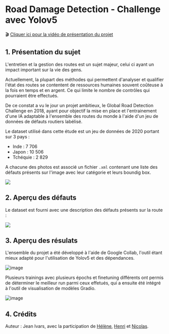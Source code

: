 # Road Damage Detection - Challenge avec Yolov5

🎬 <a href=''>Cliquer ici pour la vidéo de présentation du projet</a>

## 1. Présentation du sujet

L'entretien et la gestion des routes est un sujet majeur, celui ci ayant un impact important sur la vie des gens.

Actuellement, la plupart des méthodes qui permettent d'analyser et qualifier l'état des routes se contentent de ressources humaines souvent coûteuse à la fois en temps et en argent. Ce qui limite le nombre de contrôles qui pourraient être effectués.

De ce constat a vu le jour un projet ambitieux, le Global Road Detection Challenge en 2018, ayant pour objectif la mise en place et l'entrainement d'une IA adaptable à l'ensemble des routes du monde à l'aide d'un jeu de données de défauts routiers labélisé.

Le dataset utilisé dans cette étude est un jeu de données de 2020 portant sur 3 pays :

<ul>
  <li>Inde : 7 706</li>
  <li>Japon : 10 506</li>
  <li>Tchéquie : 2 829</li>
</ul>

A chacune des photos est associé un fichier <code>.xml</code> contenant une liste des défauts présents sur l'image avec leur catégorie et leurs boundig box.

<img src="https://iili.io/DubqG4.md.png">

## 2. Aperçu des défauts

Le dataset est fourni avec une description des défauts présents sur la route :

<img src="https://iili.io/DA3bb2.md.png">


## 3. Aperçu des résulats

L'ensemble du projet a été développé à l'aide de Google Collab, l'outil étant mieux adapté pour l'utilisation de Yolov5 et des dépendances.

![image](https://user-images.githubusercontent.com/96300465/202906951-1b7ebe74-5daa-4a97-aeb2-c123c45f8f63.png)

Plusieurs trainings avec plusieurs épochs et finetuning différents ont permis de déterminer le meilleur run parmi ceux effetués, qui a ensuite été intégré à l'outil de visualisation de modèles Gradio.

![image](https://user-images.githubusercontent.com/96300465/202907054-88f0086a-aa29-4f93-bc70-6437ea781da3.png)

## 4. Crédits

Auteur : Jean Ivars, avec la participation de <a href='https://github.com/Bebock'>Hélène</a>, <a href='https://github.com/HenriPuntous/'>Henri</a> et <a href='https://github.com/NBridelance'>Nicolas</a>.

